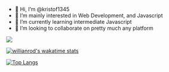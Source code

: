 - 👋 Hi, I’m @kristof1345
- 👀 I’m mainly interested in Web Development, and Javascript
- 🌱 I’m currently learning intermediate Javascript
- 💞️ I’m looking to collaborate on pretty much any platform

![](https://komarev.com/ghpvc/?username=kristof1345)

[![willianrod's wakatime stats](https://github-readme-stats.vercel.app/api/wakatime?username=kristof1345)](https://github.com/anuraghazra/github-readme-stats)

[![Top Langs](https://github-readme-stats.vercel.app/api/top-langs/?username=kristof1345&layout=compact)](https://github.com/anuraghazra/github-readme-stats)

<!---
kristof1345/kristof1345 is a ✨ special ✨ repository because its `README.md` (this file) appears on your GitHub profile.
You can click the Preview link to take a look at your changes.
--->
